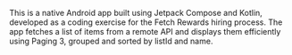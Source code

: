 This is a native Android app built using Jetpack Compose and Kotlin, developed as a coding exercise for the Fetch Rewards hiring process. The app fetches a list of items from a remote API and displays them efficiently using Paging 3, grouped and sorted by listId and name.
